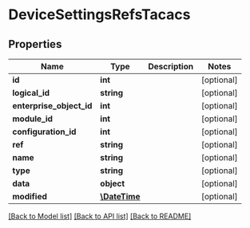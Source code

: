 # DeviceSettingsRefsTacacs

## Properties
Name | Type | Description | Notes
------------ | ------------- | ------------- | -------------
**id** | **int** |  | [optional] 
**logical_id** | **string** |  | [optional] 
**enterprise_object_id** | **int** |  | [optional] 
**module_id** | **int** |  | [optional] 
**configuration_id** | **int** |  | [optional] 
**ref** | **string** |  | [optional] 
**name** | **string** |  | [optional] 
**type** | **string** |  | [optional] 
**data** | **object** |  | [optional] 
**modified** | [**\DateTime**](\DateTime.md) |  | [optional] 

[[Back to Model list]](../README.md#documentation-for-models) [[Back to API list]](../README.md#documentation-for-api-endpoints) [[Back to README]](../README.md)


